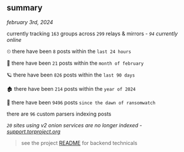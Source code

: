 
## summary
_february 3rd, 2024_

currently tracking `163` groups across `299` relays & mirrors - _`94` currently online_

⏲ there have been `8` posts within the `last 24 hours`

🦈 there have been `21` posts within the `month of february`

🪐 there have been `826` posts within the `last 90 days`

🏚 there have been `214` posts within the `year of 2024`

🦕 there have been `9496` posts `since the dawn of ransomwatch`

there are `96` custom parsers indexing posts

_`20` sites using v2 onion services are no longer indexed - [support.torproject.org](https://support.torproject.org/onionservices/v2-deprecation/)_

> see the project [README](https://github.com/joshhighet/ransomwatch#ransomwatch--) for backend technicals
